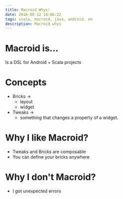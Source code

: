 ```yaml
---
title: Macroid Whys!
date: 2016-08-12 14:06:22
tags: scala, macroid, java, android, en
description: Macroid whys
---
```

# Macroid is...
Is a DSL for Android + Scala projects

# Concepts
- Bricks ->
  - layout
  - widget
- Tweaks ->
  - something that changes a property of a widget.

# Why I like Macroid?
- Tweaks and Bricks are composable
- You can define your bricks anywhere

# Why I don't Macroid?
- I got unexpected errors
